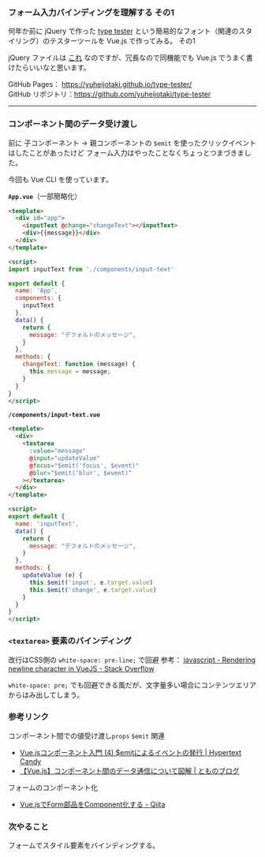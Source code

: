 ### フォーム入力バインディングを理解する その1

何年か前に jQuery で作った [type tester](https://yuheijotaki.com/demo/type_tester/1.1/) という簡易的なフォント（関連のスタイリング）のテスターツールを Vue.js で作ってみる。 その1

jQuery ファイルは [これ](https://yuheijotaki.com/demo/type_tester/1.1/common/common.js) なのですが、冗長なので同機能でも Vue.js でうまく書けたらいいなと思います。

GitHub Pages： https://yuheijotaki.github.io/type-tester/  
GitHub リポジトリ：https://github.com/yuheijotaki/type-tester

---

### コンポーネント間のデータ受け渡し

前に 子コンポーネント → 親コンポーネントの `$emit` を使ったクリックイベントはしたことがあったけど フォーム入力はやったことなくちょっとつまづきました。

今回も Vue CLI を使っています。

**`App.vue`**（一部簡略化）

```html
<template>
  <div id="app">
    <inputText @change="changeText"></inputText>
    <div>{{message}}</div>
  </div>
</template>

<script>
import inputText from './components/input-text'

export default {
  name: 'App',
  components: {
    inputText
  },
  data() {
    return {
      message: "デフォルトのメッセージ",
    }
  },
  methods: {
    changeText: function (message) {
      this.message = message;
    }
  }
}
</script>
```

**`/components/input-text.vue`**

```html
<template>
  <div>
    <textarea
      :value="message"
      @input="updateValue"
      @focus="$emit('focus', $event)"
      @blur="$emit('blur', $event)"
    ></textarea>
  </div>
</template>

<script>
export default {
  name: 'inputText',
  data() {
    return {
      message: "デフォルトのメッセージ",
    }
  },
  methods: {
    updateValue (e) {
      this.$emit('input', e.target.value)
      this.$emit('change', e.target.value)
    }
  }
}
</script>
```



### `<textarea>` 要素のバインディング

改行はCSS側の `white-space: pre-line;`   で回避
参考： [javascript - Rendering newline character in VueJS - Stack Overflow](https://stackoverflow.com/a/36729761)

`white-space: pre;` でも回避できる風だが、文字量多い場合にコンテンツエリアからはみ出してしまう。



### 参考リンク

コンポーネント間での値受け渡し`props`  `$emit` 関連

- [Vue.jsコンポーネント入門 (4) $emitによるイベントの発行 | Hypertext Candy](https://www.hypertextcandy.com/vuejs-components-introduction-emit-events)
- [【Vue.js】コンポーネント間のデータ通信について図解 | とものブログ](https://se-tomo.com/2018/11/03/vue-js-%E3%82%B3%E3%83%B3%E3%83%9D%E3%83%BC%E3%83%8D%E3%83%B3%E3%83%88%E9%96%93%E3%81%AE%E9%80%9A%E4%BF%A1/)

フォームのコンポーネント化

- [Vue.jsでForm部品をComponent化する - Qiita](https://qiita.com/wakame_isono_/items/611e51ff965d698bbc7c)



### 次やること

フォームでスタイル要素をバインディングする。